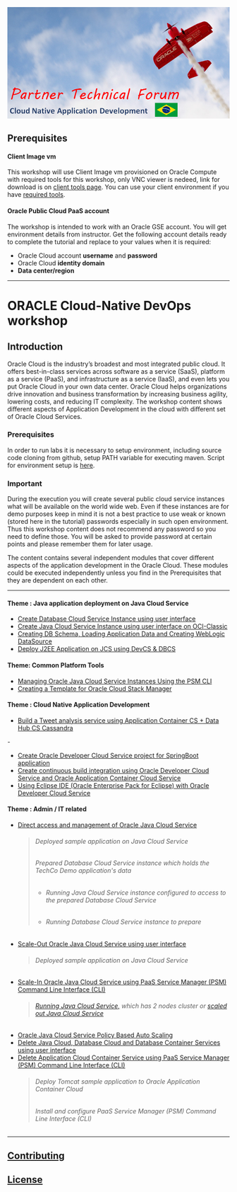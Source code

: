![](common/images/ptf.header.brazil.png)
## Prerequisites

#### Client Image vm

This workshop will use Client Image vm provisioned on Oracle Compute with required tools for this workshop, only VNC viewer is nedeed, link for download is on [client tools page](https://github.com/dvukmano/learning-library/blob/PTF-India/workshops/cloud-native-devops-workshop/ClientTools.md). You can use your client environment if you have [required tools](https://github.com/dvukmano/learning-library/blob/PTF-India/workshops/cloud-native-devops-workshop/ClientTools.md).

#### Oracle Public Cloud PaaS  account

The workshop is intended to work with an Oracle GSE account. You will get environment details from instructor. Get the following account details ready to complete the tutorial and replace to your values when it is required:

+ Oracle Cloud account **username** and **password**
+ Oracle Cloud **identity domain**
+ **Data center/region**

---
# ORACLE Cloud-Native DevOps workshop #

## Introduction ##

Oracle Cloud is the industry’s broadest and most integrated public cloud. It offers best-in-class services across software as a service (SaaS), platform as a service (PaaS), and infrastructure as a service (IaaS), and even lets you put Oracle Cloud in your own data center. Oracle Cloud helps organizations drive innovation and business transformation by increasing business agility, lowering costs, and reducing IT complexity. The workshop content shows different aspects of Application Development in the cloud with different set of Oracle Cloud Services.

### Prerequisites ###

In order to run labs it is necessary to setup environment, including source code cloning from github, setup PATH variable for executing maven. Script for environment setup is [here](EnvSetup.md). 

### Important ###

During the execution you will create several public cloud service instances what will be available on the world wide web. Even if these instances are for demo purposes keep in mind it is not a best practice to use weak or known (stored here in the tutorial) passwords especially in such open environment. Thus this workshop content does not recommend any password so you need to define those. You will be asked to provide password at certain points and please remember them for later usage.

The content contains several independent modules that cover different aspects of the application development in the Oracle Cloud. These modules could be executed independently unless you find in the Prerequisites that they are dependent on each other.

----

#### Theme : Java application deployment on Java Cloud Service ####

+ [Create Database Cloud Service Instance using user interface](dbcs-create/README.md)
+ [Create Java Cloud Service Instance using user interface on OCI-Classic](jcs-create/README.md)
+ [Creating DB Schema, Loading Application Data and Creating WebLogic DataSource](AppDataLoad-DevCS-DBCS/README.md)
+ [Deploy J2EE Application on JCS using DevCS & DBCS](AppDeploy-JCS-DevCS-DBCS/README.md)


#### Theme: Common Platform Tools  ####

+ [Managing Oracle Java Cloud Service Instances Using the PSM CLI](psm-jcs-mgmt/README.md)
+ [Creating a Template for Oracle Cloud Stack Manager](stack-template/dbcs/README.md)

#### Theme : Cloud Native Application Development ####

+ [Build a Tweet analysis service using Application Container CS + Data Hub CS Cassandra](accs-dhcs-twitter/README.md)

<p>-</p>

+ [Create Oracle Developer Cloud Service project for SpringBoot application](springboot-sample/create.devcs.project.md)
+ [Create continuous build integration using Oracle Developer Cloud Service and Oracle Application Container Cloud Service](springboot-sample/devcs.accs.ci.md)
+ [Using Eclipse IDE (Oracle Enterprise Pack for Eclipse) with Oracle Developer Cloud Service](oepe/setup.oepe.md)


#### Theme : Admin / IT related ####

+ [Direct access and management of Oracle Java Cloud Service](jcs-direct/README.md)
  > ###### Deployed sample application on Java Cloud Service
  > ###### Prepared Database Cloud Service instance which holds the TechCo Demo application's data
  >- ###### Running Java Cloud Service instance configured to access to the prepared Database Cloud Service
  >- ###### Running Database Cloud Service instance to prepare
+ [Scale-Out Oracle Java Cloud Service using user interface](jcs-scale-ui/README.md)
  > ###### Deployed sample application on Java Cloud Service
+ [Scale-In Oracle Java Cloud Service using PaaS Service Manager (PSM) Command Line Interface (CLI)](jcs-scale-psm/README.md)
  > ###### [Running Java Cloud Service,](../jcs-deploy/README.md) which has 2 nodes cluster or [scaled out Java Cloud Service](../jcs-scale-ui/README.md)
+ [Oracle Java Cloud Service Policy Based Auto Scaling](jcs-autoscale/README.md)
+ [Delete Java Cloud, Database Cloud and Database Container Services using user interface](cleanup/cleanup-ui.md)
+ [Delete Application Cloud Container Service using PaaS Service Manager (PSM) Command Line Interface (CLI)](cleanup/cleanup-psm.md)
  > ###### Deploy Tomcat sample application to Oracle Application Container Cloud
  > ###### Install and configure PaaS Service Manager (PSM) Command Line Interface (CLI)

---

## [Contributing](../../CONTRIBUTING.md)

## [License](../../LICENSE.md)
